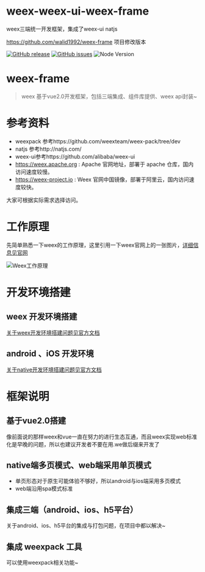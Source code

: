 
# weex-weex-ui-weex-frame
weex三端统一开发框架，集成了weex-ui natjs

https://github.com/walid1992/weex-frame 项目修改版本

[![GitHub release](https://img.shields.io/github/release/osmartian/weex-frame.svg)](https://github.com/osmartian/weex-frame/releases)  [![GitHub issues](https://img.shields.io/github/issues/osmartian/weex-frame.svg)](https://github.com/osmartian/weex-frame/issues)
![Node Version](https://img.shields.io/node/v/martian-cli.svg "Node Version")

# weex-frame

> weex 基于vue2.0开发框架，包括三端集成、组件库提供、weex api封装~

# 参考资料
* weexpack 参考https://github.com/weexteam/weex-pack/tree/dev
* natjs 参考http://natjs.com/
* weex-ui参考https://github.com/alibaba/weex-ui
* https://weex.apache.org : Apache 官网地址，部署于 apache 仓库，国内访问速度较慢。
* https://weex-project.io : Weex 官网中国镜像，部署于阿里云，国内访问速度较快。

大家可根据实际需求选择访问。

# 工作原理

先简单熟悉一下weex的工作原理，这里引用一下weex官网上的一张图片，[详细信息见官网](https://weex.apache.org/cn/guide/intro/how-it-works.html)

![Weex工作原理](http://upload-images.jianshu.io/upload_images/2843033-a11114f55ceb7478.png?imageMogr2/auto-orient/strip%7CimageView2/2/w/640)

# 开发环境搭建

## weex 开发环境搭建

[关于weex开发环境搭建问题见官方文档](https://weex.apache.org/cn/guide/set-up-env.html)

## android 、iOS 开发环境

[关于native开发环境搭建问题见官方文档](https://weex.apache.org/cn/guide/integrate-to-your-app.html)

# 框架说明

## 基于vue2.0搭建

像前面说的那样weex和vue一直在努力的进行生态互通，而且weex实现web标准化是早晚的问题，所以也建议开发者不要在用.we做后缀来开发了

## native端多页模式、web端采用单页模式

* 单页形态对于原生可能体验不够好，所以android与ios端采用多页模式
* web端沿用spa模式标准

## 集成三端（android、ios、h5平台）

关于android、ios、h5平台的集成与打包问题，在项目中都以解决~

##  集成 weexpack 工具

可以使用weexpack相关功能~
